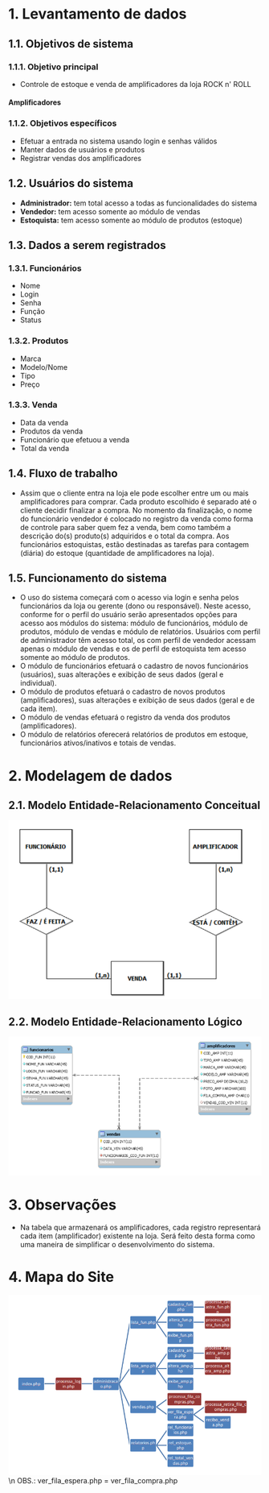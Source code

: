 # 1. Levantamento de dados

## 1.1. Objetivos de sistema

### 1.1.1. Objetivo principal
- Controle de estoque e venda de amplificadores da loja ROCK n' ROLL

#### Amplificadores

### 1.1.2. Objetivos específicos
- Efetuar a entrada no sistema usando login e senhas válidos
- Manter dados de usuários e produtos
- Registrar vendas dos amplificadores

## 1.2. Usuários do sistema
- **Administrador:** tem total acesso a todas as funcionalidades do sistema
- **Vendedor:** tem acesso somente ao módulo de vendas
- **Estoquista:** tem acesso somente ao módulo de produtos (estoque)

## 1.3. Dados a serem registrados

### 1.3.1. Funcionários
- Nome
- Login
- Senha
- Função
- Status

### 1.3.2. Produtos
- Marca
- Modelo/Nome
- Tipo
- Preço

### 1.3.3. Venda
- Data da venda
- Produtos da venda
- Funcionário que efetuou a venda
- Total da venda

## 1.4. Fluxo de trabalho
- Assim que o cliente entra na loja ele pode escolher entre um ou mais amplificadores para comprar. Cada produto escolhido é separado até o cliente decidir finalizar a compra. No momento da finalização, o nome do funcionário vendedor é colocado no registro da venda como forma de controle para saber quem fez a venda, bem como também a descrição do(s) produto(s) adquiridos e o total da compra. Aos funcionários estoquistas, estão destinadas as tarefas para contagem (diária) do estoque (quantidade de amplificadores na loja).

## 1.5. Funcionamento do sistema
- O uso do sistema começará com o acesso via login e senha pelos funcionários da loja ou gerente (dono ou responsável). Neste acesso, conforme for o perfil do usuário serão apresentados opções para acesso aos módulos do sistema: módulo de funcionários, módulo de produtos, módulo de vendas e módulo de relatórios. Usuários com perfil de administrador têm acesso total, os com perfil de vendedor acessam apenas o módulo de vendas e os de perfil de estoquista tem acesso somente ao módulo de produtos.
- O módulo de funcionários efetuará o cadastro de novos funcionários (usuários), suas alterações e exibição de seus dados (geral e individual).
- O módulo de produtos efetuará o cadastro de novos produtos (amplificadores), suas alterações e exibição de seus dados (geral e de cada item).
- O módulo de vendas efetuará o registro da venda dos produtos (amplificadores).
- O módulo de relatórios oferecerá relatórios de produtos em estoque, funcionários ativos/inativos e totais de vendas.

# 2. Modelagem de dados

## 2.1. Modelo Entidade-Relacionamento Conceitual
![Mapa_Site](/imagens_readme/mer_conceitual.png)

## 2.2. Modelo Entidade-Relacionamento Lógico
![Mapa_Site](/imagens_readme/mer_logico.png)

# 3. Observações
- Na tabela que armazenará os amplificadores, cada registro representará cada item (amplificador) existente na loja. Será feito desta forma como uma maneira de simplificar o desenvolvimento do sistema.

# 4. Mapa do Site
![Mapa_Site](/imagens_readme/mapa_site.png)
\n OBS.: ver_fila_espera.php = ver_fila_compra.php
